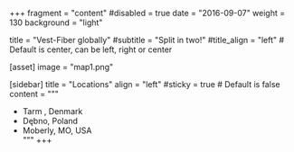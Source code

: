 +++
fragment = "content"
#disabled = true
date = "2016-09-07"
weight = 130
background = "light"

title = "Vest-Fiber globally"
#subtitle = "Split in two!"
#title_align = "left" # Default is center, can be left, right or center

[asset]
    image = "map1.png"

[sidebar]
  title = "Locations"
  align = "left"
  #sticky = true # Default is false
  content = """
- Tarm , Denmark 
- Dębno, Poland
- Moberly, MO, USA  
"""
+++